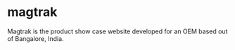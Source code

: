 # magtrak
Magtrak is the product show case website developed for an OEM based out of Bangalore, India.
